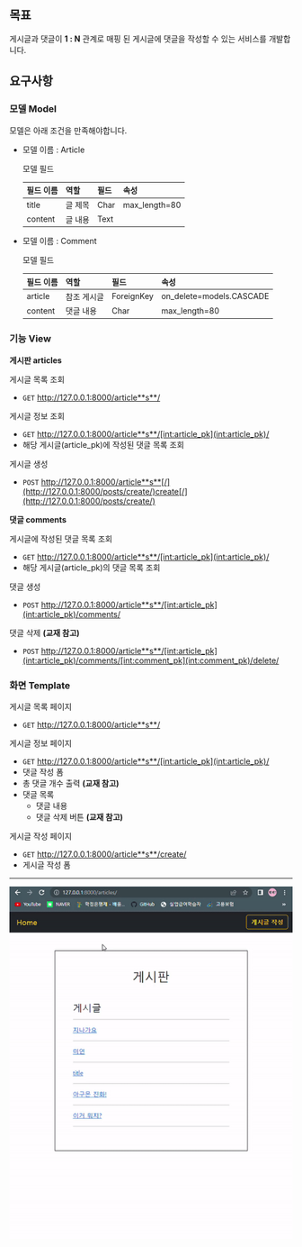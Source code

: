 ## 목표

게시글과 댓글이 **1 : N** 관계로 매핑 된 게시글에 댓글을 작성할 수 있는 서비스를 개발합니다.

## 요구사항

### 모델 Model

모델은 아래 조건을 만족해야합니다.

- 모델 이름 : Article

  모델 필드

  | 필드 이름 | 역할    | 필드 | 속성          |
  | --------- | ------- | ---- | ------------- |
  | title     | 글 제목 | Char | max_length=80 |
  | content   | 글 내용 | Text |               |

- 모델 이름 : Comment

  모델 필드

  | 필드 이름 | 역할        | 필드       | 속성                     |
  | --------- | ----------- | ---------- | ------------------------ |
  | article   | 참조 게시글 | ForeignKey | on_delete=models.CASCADE |
  | content   | 댓글 내용   | Char       | max_length=80            |

### 기능 View

**게시판 articles**

게시글 목록 조회

- `GET` http://127.0.0.1:8000/article**s**/

게시글 정보 조회

- `GET` http://127.0.0.1:8000/article**s**/[int:article_pk](int:article_pk)/
- 해당 게시글(article_pk)에 작성된 댓글 목록 조회

게시글 생성

- `POST` http://127.0.0.1:8000/article**s**[/](http://127.0.0.1:8000/posts/create/)create[/](http://127.0.0.1:8000/posts/create/)

**댓글 comments**

게시글에 작성된 댓글 목록 조회

- `GET` http://127.0.0.1:8000/article**s**/[int:article_pk](int:article_pk)/
- 해당 게시글(article_pk)의 댓글 목록 조회

댓글 생성

- `POST` http://127.0.0.1:8000/article**s**/[int:article_pk](int:article_pk)/comments/

댓글 삭제 **(교재 참고)**

- `POST` http://127.0.0.1:8000/article**s**/[int:article_pk](int:article_pk)/comments/[int:comment_pk](int:comment_pk)/delete/

### 화면 Template

게시글 목록 페이지

- `GET` http://127.0.0.1:8000/article**s**/

게시글 정보 페이지

- `GET` http://127.0.0.1:8000/article**s**/[int:article_pk](int:article_pk)/
- 댓글 작성 폼
- 총 댓글 개수 출력 **(교재 참고)**
- 댓글 목록
  - 댓글 내용
  - 댓글 삭제 버튼 **(교재 참고)**

게시글 작성 페이지

- `GET` http://127.0.0.1:8000/article**s**/create/
- 게시글 작성 폼

---



![댓글기능](Readme.assets/%EB%8C%93%EA%B8%80%EA%B8%B0%EB%8A%A5-16660855205592.gif)
